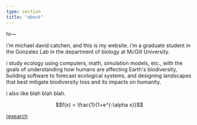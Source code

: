 ```yaml
---
type: section
title: "about"
---
```

hi—

i'm michael david catchen, and this is my website. i'm a graduate student in the Gonzalez Lab in the department of biology at McGill University.

i study ecology using computers, math, simulation models, etc.,
with the goals of understanding how humans are affecting Earth's biodiversity,
building software to forecast ecological systems,
and designing landscapes that best mitigate biodiversity loss and its impacts on humanity.

i also like blah blah blah.

$$f(x) = \frac{1}{1+e^{-\alpha x}}$$



[research](/research)

